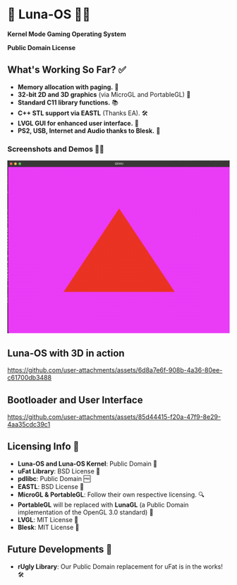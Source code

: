 # 🌙 Luna-OS 🐱‍🚀
**Kernel Mode Gaming Operating System**

**Public Domain License**

## What's Working So Far? ✅
- **Memory allocation with paging.** 🧠  
- **32-bit 2D and 3D graphics** (via MicroGL and PortableGL) 🎨  
- **Standard C11 library functions.** 📚  
- **C++ STL support via EASTL** (Thanks EA). 🛠
- **LVGL GUI for enhanced user interface.** 📱
- **PS2, USB, Internet and Audio thanks to Blesk.** 🌟

### Screenshots and Demos 📸🎥
![PortableGL Screenshot](docs/portablegl.png)

## Luna-OS with 3D in action

https://github.com/user-attachments/assets/6d8a7e6f-908b-4a36-80ee-c61700db3488

## Bootloader and User Interface

https://github.com/user-attachments/assets/85d44415-f20a-47f9-8e29-4aa35cdc39c1


## Licensing Info 📜
- **Luna-OS and Luna-OS Kernel**: Public Domain 🙌  
- **uFat Library**: BSD License 📝  
- **pdlibc**: Public Domain 🆓  
- **EASTL**: BSD License 📜  
- **MicroGL & PortableGL**: Follow their own respective licensing. 🔍  
- **PortableGL** will be replaced with **LunaGL** (a Public Domain implementation of the OpenGL 3.0 standard) 🌟  
- **LVGL**: MIT License 📜  
- **Blesk**: MIT License 📜  

## Future Developments 🔮
- **rUgly Library**: Our Public Domain replacement for uFat is in the works! 🛠️
